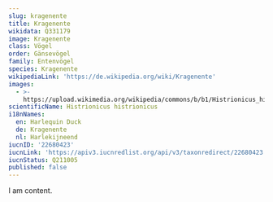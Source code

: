 ```yaml
---
slug: kragenente
title: Kragenente
wikidata: Q331179
image: Kragenente
class: Vögel
order: Gänsevögel
family: Entenvögel
species: Kragenente
wikipediaLink: 'https://de.wikipedia.org/wiki/Kragenente'
images:
  - >-
    https://upload.wikimedia.org/wikipedia/commons/b/b1/Histrionicus_histrionicus_drake_Barnegat.jpg
scientificName: Histrionicus histrionicus
i18nNames:
  en: Harlequin Duck
  de: Kragenente
  nl: Harlekijneend
iucnID: '22680423'
iucnLink: 'https://apiv3.iucnredlist.org/api/v3/taxonredirect/22680423'
iucnStatus: Q211005
published: false
---
```


I am content.

